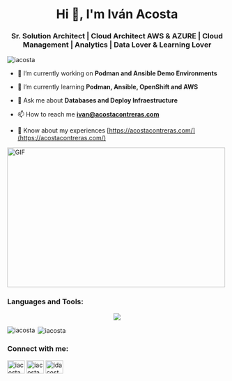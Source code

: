 <h1 align="center">Hi 👋, I'm Iván Acosta</h1>
<h3 align="center"> Sr. Solution Architect | Cloud Architect AWS & AZURE | Cloud Management | Analytics | Data Lover & Learning Lover</h3>

<p align="left"> <img src="https://komarev.com/ghpvc/?username=iacosta&label=Profile%20views&color=0e75b6&style=flat" alt="iacosta" /> </p>


- 🔭 I’m currently working on **Podman and Ansible Demo Environments**

- 🌱 I’m currently learning **Podman, Ansible, OpenShift and AWS**

- 💬 Ask me about **Databases and Deploy Infraestructure**

- 📫 How to reach me **ivan@acostacontreras.com**

- 📄 Know about my experiences [https://acostacontreras.com/](https://acostacontreras.com/)

<img align="center" alt="GIF" src="https://github.com/abhisheknaiidu/abhisheknaiidu/blob/master/code.gif?raw=true" width="500" height="320" />

<h3 align="left">Languages and Tools:</h3>
<p align="center">
  <a href="https://skillicons.dev">
    <img src="https://skillicons.dev/icons?i=git,github,gitlab,docker,bash,vim,gcp,aws,azure,vim,ansible,openshift,linux,r,graphql,mysql,sqlite,postgres,py,vscode" />
  </a>
</p>


<p><img align="left" src="https://github-readme-stats.vercel.app/api/top-langs?username=iacosta&show_icons=true&locale=en&layout=compact" alt="iacosta" /></p>

<p>&nbsp;<img align="center" src="https://github-readme-stats.vercel.app/api?username=iacosta&show_icons=true&locale=en" alt="iacosta" /></p>


<h3 align="left">Connect with me:</h3>
<p align="left">
<a href="https://twitter.com/iacostac" target="blank"><img align="center" src="https://cdn.jsdelivr.net/npm/simple-icons@3.0.1/icons/twitter.svg" alt="iacostac" height="30" width="40" /></a>
<a href="https://linkedin.com/in/iacostac" target="blank"><img align="center" src="https://cdn.jsdelivr.net/npm/simple-icons@3.0.1/icons/linkedin.svg" alt="iacostac" height="30" width="40" /></a>
<a href="https://fb.com/idacostac" target="blank"><img align="center" src="https://cdn.jsdelivr.net/npm/simple-icons@3.0.1/icons/facebook.svg" alt="idacostac" height="30" width="40" /></a>
</p>
